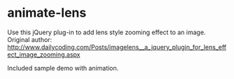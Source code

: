 animate-lens
============

Use this jQuery plug-in to add lens style zooming effect to an image.
Original author: http://www.dailycoding.com/Posts/imagelens__a_jquery_plugin_for_lens_effect_image_zooming.aspx

Included sample demo with animation.